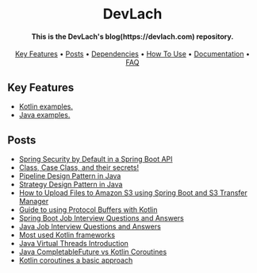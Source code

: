 <h1 align="center">
  <br>
  DevLach
  <br>
</h1>
<h4 align="center">This is the DevLach's blog(https://devlach.com) repository.</h4>

<p align="center">
  <a href="#key-features">Key Features</a> •
  <a href="#posts">Posts</a> •
  <a href="#dependencies">Dependencies</a> •
  <a href="#how-to-use">How To Use</a> •
  <a href="#documentation">Documentation</a> •
  <a href="#faq">FAQ</a>
</p>

## Key Features
* [Kotlin examples.](kotlin)
* [Java examples.](java)

## Posts
* [Spring Security by Default in a Spring Boot API](https://devlach.com/blog/java/spring-security-by-default)
* [Class, Case Class, and their secrets!](https://devlach.com/blog/scala/case-class)
* [Pipeline Design Pattern in Java](https://devlach.com/blog/java/pipeline-design-pattern-in-java)
* [Strategy Design Pattern in Java](https://devlach.com/blog/java/strategy-design-pattern-in-java)
* [How to Upload Files to Amazon S3 using Spring Boot and S3 Transfer Manager](https://devlach.com/blog/java/how-to-upload-files-to-amazon-s3-using-spring-boot-and-the-amazon-s3-transfer-manager)
* [Guide to using Protocol Buffers with Kotlin](https://devlach.com/blog/kotlin/guide-to-using-protocol-buffers-with-kotlin)
* [Spring Boot Job Interview Questions and Answers](https://devlach.com/spring-boot-job-interview-questions-and-answers/)
* [Java Job Interview Questions and Answers](https://devlach.com/blog/java/java-job-interview-questions-and-answers)
* [Most used Kotlin frameworks](https://devlach.com/blog/kotlin/most-used-kotlin-frameworks)
* [Java Virtual Threads Introduction](https://devlach.com/blog/java/java-virtual-threads-intro)
* [Java CompletableFuture vs Kotlin Coroutines](https://devlach.com/blog/kotlin/kotlin-coroutines-vs-java-completablefuture)
* [Kotlin coroutines a basic approach](https://devlach.com/blog/kotlin/kotlin-coroutines-a-basic-approach)




